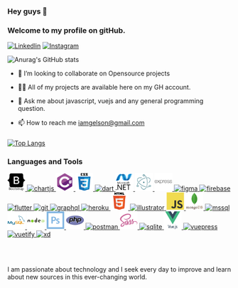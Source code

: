 ### Hey guys 👋

### Welcome to my profile on gitHub.
[![Linkedlin](https://img.shields.io/badge/LinkedIn-0077B5?style=for-the-badge&logo=linkedin&logoColor=white)](https://www.linkedin.com/in/gelson-mesquita-707125218/)
[![Instagram](https://img.shields.io/badge/Instagram-E4405F?style=for-the-badge&logo=instagram&logoColor=white)](https://www.instagram.com/gellmesquita/)

![Anurag's GitHub stats](https://github-readme-stats.vercel.app/api?username=gellmesquita&show_icons=true&theme=radical)


- 👯 I’m looking to collaborate on Opensource projects

- 👨‍💻 All of my projects are available here on my GH account.

- 💬 Ask me about javascript, vuejs and any general programming question.

- 📫 How to reach me iamgelson@gmail.com

###
[![Top Langs](https://github-readme-stats.vercel.app/api/top-langs/?username=anuraghazra&hide_progress=compact&show_icons=true&theme=radical&layout?=compact)](https://github.com/anuraghazra/github-readme-stats)

### Languages and Tools
<p align="left" dir="auto"> <a href="https://www.blender.org/" rel="nofollow"><img
            src="https://raw.githubusercontent.com/devicons/devicon/master/icons/bootstrap/bootstrap-plain-wordmark.svg"
            alt="bootstrap" width="40" height="40" style="max-width: 100%;"> </a>
    <a href="https://www.chartjs.org" rel="nofollow"> <img src="https://camo.githubusercontent.com/9be0208aa516b4d1976412d27e9f73d851ea253f8ee005a0b600939f841bba8b/68747470733a2f2f7777772e63686172746a732e6f72672f6d656469612f6c6f676f2d7469746c652e737667"
            alt="chartjs" width="40" height="40" data-canonical-src="https://www.chartjs.org/media/logo-title.svg"
            style="max-width: 100%;"> </a> <a href="https://www.w3schools.com/cs/" rel="nofollow"> <img
            src="https://raw.githubusercontent.com/devicons/devicon/master/icons/csharp/csharp-original.svg"
            alt="csharp" width="40" height="40" style="max-width: 100%;">
    </a>
    <a href="https://www.w3schools.com/css/" rel="nofollow"> <img
            src="https://raw.githubusercontent.com/devicons/devicon/master/icons/css3/css3-original-wordmark.svg"
            alt="css3" width="40" height="40" style="max-width: 100%;"> </a> <a href="https://dart.dev" rel="nofollow">
        <img src="https://camo.githubusercontent.com/d54cb8a71c6e700018b4d1390e6178d544f5713b618cb11e3d9513640a82d0c9/68747470733a2f2f7777772e766563746f726c6f676f2e7a6f6e652f6c6f676f732f646172746c616e672f646172746c616e672d69636f6e2e737667"
            alt="dart" width="40" height="40"
            data-canonical-src="https://www.vectorlogo.zone/logos/dartlang/dartlang-icon.svg" style="max-width: 100%;">
    </a> <a href="https://dotnet.microsoft.com/" rel="nofollow"> <img
            src="https://raw.githubusercontent.com/devicons/devicon/master/icons/dot-net/dot-net-original-wordmark.svg"
            alt="dotnet" width="40" height="40" style="max-width: 100%;"> </a> <a href="https://www.electronjs.org"
        rel="nofollow"> <img
            src="https://raw.githubusercontent.com/devicons/devicon/master/icons/electron/electron-original.svg"
            alt="electron" width="40" height="40" style="max-width: 100%;"> </a> <a href="https://expressjs.com"
        rel="nofollow"> <img
            src="https://raw.githubusercontent.com/devicons/devicon/master/icons/express/express-original-wordmark.svg"
            alt="express" width="40" height="40" style="max-width: 100%;"> </a> <a href="https://www.figma.com/"
        rel="nofollow"> <img
            src="https://camo.githubusercontent.com/ed93c2b000a76ceaad1503e7eb9356591b885227e82a36a005b9d3498b303ba5/68747470733a2f2f7777772e766563746f726c6f676f2e7a6f6e652f6c6f676f732f6669676d612f6669676d612d69636f6e2e737667"
            alt="figma" width="40" height="40"
            data-canonical-src="https://www.vectorlogo.zone/logos/figma/figma-icon.svg" style="max-width: 100%;"> </a>
    <a href="https://firebase.google.com/" rel="nofollow"> <img
            src="https://camo.githubusercontent.com/dd4b2422ed3bfc9da88c43d18550375c66f9584327dff7ecc19315ce50b96f07/68747470733a2f2f7777772e766563746f726c6f676f2e7a6f6e652f6c6f676f732f66697265626173652f66697265626173652d69636f6e2e737667"
            alt="firebase" width="40" height="40"
            data-canonical-src="https://www.vectorlogo.zone/logos/firebase/firebase-icon.svg" style="max-width: 100%;">
    </a> <a href="https://flutter.dev" rel="nofollow"> <img
            src="https://camo.githubusercontent.com/114aa59f6bfe1ff7ef3444fbb224078eb6a32c43f0ed03a6c0c3e6df67e049ec/68747470733a2f2f7777772e766563746f726c6f676f2e7a6f6e652f6c6f676f732f666c7574746572696f2f666c7574746572696f2d69636f6e2e737667"
            alt="flutter" width="40" height="40"
            data-canonical-src="https://www.vectorlogo.zone/logos/flutterio/flutterio-icon.svg"
            style="max-width: 100%;"> </a> <a href="https://git-scm.com/" rel="nofollow"> <img
            src="https://camo.githubusercontent.com/fbfcb9e3dc648adc93bef37c718db16c52f617ad055a26de6dc3c21865c3321d/68747470733a2f2f7777772e766563746f726c6f676f2e7a6f6e652f6c6f676f732f6769742d73636d2f6769742d73636d2d69636f6e2e737667"
            alt="git" width="40" height="40"
            data-canonical-src="https://www.vectorlogo.zone/logos/git-scm/git-scm-icon.svg" style="max-width: 100%;">
    </a> <a href="https://graphql.org" rel="nofollow"> <img
            src="https://camo.githubusercontent.com/07c382b68200c1a86d52d1682346e73e038b2f160c9afbc0af773fb3646882c8/68747470733a2f2f7777772e766563746f726c6f676f2e7a6f6e652f6c6f676f732f6772617068716c2f6772617068716c2d69636f6e2e737667"
            alt="graphql" width="40" height="40"
            data-canonical-src="https://www.vectorlogo.zone/logos/graphql/graphql-icon.svg" style="max-width: 100%;">
    </a> <a href="https://heroku.com" rel="nofollow"> <img
            src="https://camo.githubusercontent.com/df12cb598044a3f38efc1f45e3580558c324cf8789b79487125044eeebcc4dee/68747470733a2f2f7777772e766563746f726c6f676f2e7a6f6e652f6c6f676f732f6865726f6b752f6865726f6b752d69636f6e2e737667"
            alt="heroku" width="40" height="40"
            data-canonical-src="https://www.vectorlogo.zone/logos/heroku/heroku-icon.svg" style="max-width: 100%;"> </a>
    <a href="https://www.w3.org/html/" rel="nofollow"> <img
            src="https://raw.githubusercontent.com/devicons/devicon/master/icons/html5/html5-original-wordmark.svg"
            alt="html5" width="40" height="40" style="max-width: 100%;"> </a> <a
        href="https://www.adobe.com/in/products/illustrator.html" rel="nofollow"> <img
            src="https://camo.githubusercontent.com/9e245893108b5ca27e7ac3d4a802d513f657b32aa7b5765bd92df7fb55d0ed54/68747470733a2f2f7777772e766563746f726c6f676f2e7a6f6e652f6c6f676f732f61646f62655f696c6c7573747261746f722f61646f62655f696c6c7573747261746f722d69636f6e2e737667"
            alt="illustrator" width="40" height="40"
            data-canonical-src="https://www.vectorlogo.zone/logos/adobe_illustrator/adobe_illustrator-icon.svg"
            style="max-width: 100%;"> </a> <a href="https://developer.mozilla.org/en-US/docs/Web/JavaScript"
        rel="nofollow"> <img
            src="https://raw.githubusercontent.com/devicons/devicon/master/icons/javascript/javascript-original.svg"
            alt="javascript" width="40" height="40" style="max-width: 100%;"> </a> <a href="https://www.mongodb.com/"
        rel="nofollow">
        <img src="https://raw.githubusercontent.com/devicons/devicon/master/icons/mongodb/mongodb-original-wordmark.svg"
            alt="mongodb" width="40" height="40" style="max-width: 100%;"> </a> <a
        href="https://www.microsoft.com/en-us/sql-server" rel="nofollow"> <img
            src="https://camo.githubusercontent.com/42dfd0950d93092d82d677877fe87d5bab1e2acccc1110bf0f9dd755988ccb7e/68747470733a2f2f7777772e7376677265706f2e636f6d2f73686f772f3330333232392f6d6963726f736f66742d73716c2d7365727665722d6c6f676f2e737667"
            alt="mssql" width="40" height="40"
            data-canonical-src="https://www.svgrepo.com/show/303229/microsoft-sql-server-logo.svg"
            style="max-width: 100%;"> </a> <a href="https://www.mysql.com/" rel="nofollow"> <img
            src="https://raw.githubusercontent.com/devicons/devicon/master/icons/mysql/mysql-original-wordmark.svg"
            alt="mysql" width="40" height="40" style="max-width: 100%;"> </a> <a href="https://nodejs.org"
        rel="nofollow"> <img
            src="https://raw.githubusercontent.com/devicons/devicon/master/icons/nodejs/nodejs-original-wordmark.svg"
            alt="nodejs" width="40" height="40" style="max-width: 100%;"> </a> <a href="https://www.photoshop.com/en"
        rel="nofollow"> <img
            src="https://raw.githubusercontent.com/devicons/devicon/master/icons/photoshop/photoshop-line.svg"
            alt="photoshop" width="40" height="40" style="max-width: 100%;"> </a> <a href="https://www.php.net"
        rel="nofollow"> <img src="https://raw.githubusercontent.com/devicons/devicon/master/icons/php/php-original.svg"
            alt="php" width="40" height="40" style="max-width: 100%;"> </a> <a href="https://postman.com"
        rel="nofollow"> <img
            src="https://camo.githubusercontent.com/93b32389bf746009ca2370de7fe06c3b5146f4c99d99df65994f9ced0ba41685/68747470733a2f2f7777772e766563746f726c6f676f2e7a6f6e652f6c6f676f732f676574706f73746d616e2f676574706f73746d616e2d69636f6e2e737667"
            alt="postman" width="40" height="40"
            data-canonical-src="https://www.vectorlogo.zone/logos/getpostman/getpostman-icon.svg"
            style="max-width: 100%;"> </a> <a href="https://sass-lang.com" rel="nofollow"> <img
            src="https://raw.githubusercontent.com/devicons/devicon/master/icons/sass/sass-original.svg" alt="sass"
            width="40" height="40" style="max-width: 100%;"> </a> <a href="https://www.sqlite.org/" rel="nofollow"> <img
            src="https://camo.githubusercontent.com/1b8a779f280e099e2d67ab949dad604e25ce0d321e66474c04430201790b3874/68747470733a2f2f7777772e766563746f726c6f676f2e7a6f6e652f6c6f676f732f73716c6974652f73716c6974652d69636f6e2e737667"
            alt="sqlite" width="40" height="40"
            data-canonical-src="https://www.vectorlogo.zone/logos/sqlite/sqlite-icon.svg" style="max-width: 100%;"> </a>
    <a href="https://vuejs.org/" rel="nofollow"> <img
            src="https://raw.githubusercontent.com/devicons/devicon/master/icons/vuejs/vuejs-original-wordmark.svg"
            alt="vuejs" width="40" height="40" style="max-width: 100%;"> </a> <a href="https://vuepress.vuejs.org/"
        rel="nofollow"> <img
            src="https://raw.githubusercontent.com/AliasIO/wappalyzer/master/src/drivers/webextension/images/icons/VuePress.svg"
            alt="vuepress" width="40" height="40" style="max-width: 100%;"> </a> <a href="https://vuetifyjs.com/en/"
        rel="nofollow"> <img
            src="https://camo.githubusercontent.com/1f0458b532115b35288c1d92064eacf4fed093dff18bed7ede498bdfe42f6d06/68747470733a2f2f626573746f666a732e6f72672f6c6f676f732f767565746966792e737667"
            alt="vuetify" width="40" height="40" data-canonical-src="https://bestofjs.org/logos/vuetify.svg"
            style="max-width: 100%;"> </a> <a href="https://www.adobe.com/products/xd.html" rel="nofollow"> <img
            src="https://camo.githubusercontent.com/c205ecbe12500177d102169d97bc1c17c545155fdf5ec78c08d54ac53e5b38c1/68747470733a2f2f63646e2e776f726c64766563746f726c6f676f2e636f6d2f6c6f676f732f61646f62652d78642e737667"
            alt="xd" width="40" height="40" data-canonical-src="https://cdn.worldvectorlogo.com/logos/adobe-xd.svg"
            style="max-width: 100%;"> </a>
</p>
<br />
 <br/>

I am passionate about technology and I seek every day to improve and learn about new sources in this ever-changing world.
